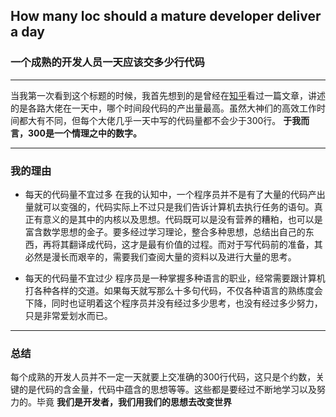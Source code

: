 ## How many loc should a mature developer deliver a day
### 一个成熟的开发人员一天应该交多少行代码  
---   
当我第一次看到这个标题的时候，我首先想到的是曾经在[知乎](https://www.zhihu.com/)看过一篇文章，讲述的是各路大佬在一天中，哪个时间段代码的产出量最高。虽然大神们的高效工作时间都大有不同，但每个大佬几乎一天中写的代码量都不会少于300行。
**于我而言，300是一个情理之中的数字。**

---   
### 我的理由

- 每天的代码量不宜过多
   在我的认知中，一个程序员并不是有了大量的代码产出量就可以变强的，代码实际上不过只是我们告诉计算机去执行任务的语句。真正有意义的是其中的内核以及思想。代码既可以是没有营养的糟粕，也可以是富含数学思想的金子。要多经过学习理论，整合多种思想，总结出自己的东西，再将其翻译成代码，这才是最有价值的过程。而对于写代码前的准备，其必然是漫长而艰辛的，需要我们查阅大量的资料以及进行大量的思考。

- 每天的代码量不宜过少
   程序员是一种掌握多种语言的职业，经常需要跟计算机打各种各样的交道。如果每天就写那么十多句代码，不仅各种语言的熟练度会下降，同时也证明着这个程序员并没有经过多少思考，也没有经过多少努力，只是非常爱划水而已。

---
### 总结
每个成熟的开发人员并不一定一天就要上交准确的300行代码，这只是个约数，关键的是代码的含金量，代码中蕴含的思想等等。这些都是要经过不断地学习以及努力的。毕竟
**我们是开发者，我们用我们的思想去改变世界**